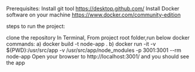 Prerequisites: Install git tool https://desktop.github.com/
Install Docker software on your machine https://www.docker.com/community-edition

steps to run the project:

clone the repository
In Terminal, From project root folder,run below docker commands:
a) docker build -t node-app .
b) docker run -it -v ${PWD}:/usr/src/app -v /usr/src/app/node_modules -p 3001:3001 --rm node-app
Open your browser to http://localhost:3001/ and you should see the app
